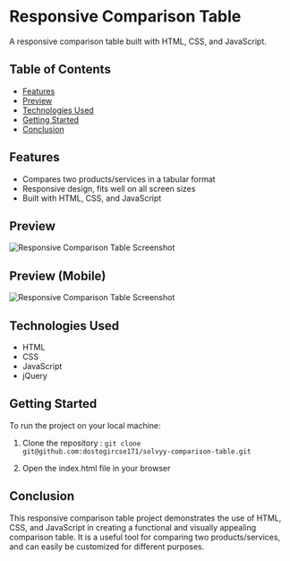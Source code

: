 # Responsive Comparison Table

A responsive comparison table built with HTML, CSS, and JavaScript.

## Table of Contents

- [Features](#features)
- [Preview](#preview)
- [Technologies Used](#technologies-used)
- [Getting Started](#getting-started)
- [Conclusion](#conclusion)

## Features

- Compares two products/services in a tabular format
- Responsive design, fits well on all screen sizes
- Built with HTML, CSS, and JavaScript

## Preview

![Responsive Comparison Table Screenshot](https://img001.prntscr.com/file/img001/15bZjr6zTpKO7L5ExyCbLA.png)

## Preview (Mobile)
![Responsive Comparison Table Screenshot](https://img001.prntscr.com/file/img001/_KoNcCGuSoy_bMUEHZUa3w.png)

## Technologies Used

- HTML
- CSS
- JavaScript
- jQuery

## Getting Started

To run the project on your local machine:

1. Clone the repository : ```git clone git@github.com:dostogircse171/solvyy-comparison-table.git```

2. Open the index.html file in your browser

## Conclusion

This responsive comparison table project demonstrates the use of HTML, CSS, and JavaScript in creating a functional and visually appealing comparison table. It is a useful tool for comparing two products/services, and can easily be customized for different purposes.
